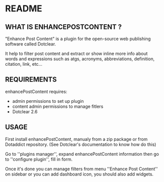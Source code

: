 # README

## WHAT IS ENHANCEPOSTCONTENT ?

"Enhance Post Content" is a plugin for the open-source 
web publishing software called Dotclear.

It help to filter post content and extract or 
show inline more info about words and expressions such as
atgs, acronyms, abbreviations, definition, citation, link, etc...

## REQUIREMENTS

 enhancePostContent requires: 

  * admin permissions to set up plugin
  * content admin permissions to manage fitlers
  * Dotclear 2.6

## USAGE

First install enhancePostContent, manualy from a zip package or from 
Dotaddict repository. (See Dotclear's documentation to know how do this)

Go to ''plugins manager'', expand enhancePostContent information then 
go to ''configure plugin'', fill in form.

Once it's done you can manage filters from menu 
''Enhance Post Content'' on sidebar or you can add dashboard icon,
you should also add widgets.